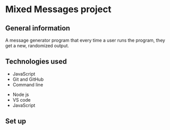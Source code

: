 # Mixed Messages project 
## General information

A message generator program that every time a user runs the program, they get a new, randomized output.

## Technologies used
+ JavaScript
+ Git and GitHub
+ Command line


- Node js
- VS code
- JavaScript 


## Set up


